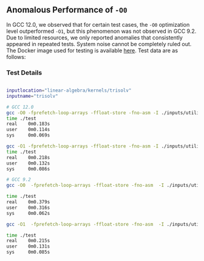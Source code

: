 ## **Anomalous Performance of `-O0`**

In GCC 12.0, we observed that for certain test cases, the `-O0` optimization level outperformed `-O1`, but this phenomenon was not observed in GCC 9.2. Due to limited resources, we only reported anomalies that consistently appeared in repeated tests. System noise cannot be completely ruled out. The Docker image used for testing is available [here](https://hub.docker.com/r/anonymicse2021/gcc_inputs). Test data are as follows:

### **Test Details**

```bash

inputlocation="linear-algebra/kernels/trisolv"
inputname="trisolv"

# GCC 12.0
gcc -O0 -fprefetch-loop-arrays -ffloat-store -fno-asm -I ./inputs/utilities -I ./inputs/linear-algebra/kernels/trisolv ./inputs/utilities/polybench.c ./inputs/linear-algebra/kernels/trisolv/trisolv.c -DPOLYBENCH_TIME -o ./test
time ./test
real    0m0.183s
user    0m0.114s
sys     0m0.069s

gcc -O1 -fprefetch-loop-arrays -ffloat-store -fno-asm -I ./inputs/utilities -I ./inputs/linear-algebra/kernels/trisolv ./inputs/utilities/polybench.c ./inputs/linear-algebra/kernels/trisolv/trisolv.c -DPOLYBENCH_TIME -o ./test
time ./test
real    0m0.218s
user    0m0.132s
sys     0m0.086s

# GCC 9.2
gcc -O0  -fprefetch-loop-arrays -ffloat-store -fno-asm  -I ./inputs/utilities -I ./inputs/$inputlocation ./inputs/utilities/polybench.c ./inputs/$inputlocation/$inputname.c -DPOLYBENCH_TIME -o ./test

time ./test
real    0m0.379s
user    0m0.316s
sys	    0m0.062s

gcc -O1  -fprefetch-loop-arrays -ffloat-store -fno-asm  -I ./inputs/utilities -I ./inputs/$inputlocation ./inputs/utilities/polybench.c ./inputs/$inputlocation/$inputname.c -DPOLYBENCH_TIME -o ./test

time ./test
real    0m0.215s
user    0m0.131s
sys	    0m0.085s
 
